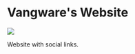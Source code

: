 # Vangware's Website

![](https://vangware.github.io/images/logo.big.svg)

Website with social links.
